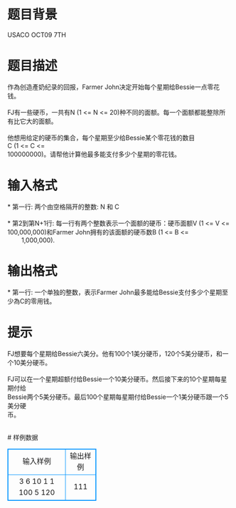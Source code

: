 # 

 
 # 题目背景 
<p>USACO&nbsp;OCT09&nbsp;7TH</p> 

 
 # 题目描述 
<p>作為创造產奶纪录的回报，Farmer&nbsp;John决定开始每个星期给Bessie一点零花钱。<br />
<br />
FJ有一些硬币，一共有N&nbsp;(1&nbsp;&lt;=&nbsp;N&nbsp;&lt;=&nbsp;20)种不同的面额。每一个面额都能整除所有比它大的面额。<br />
<br />
他想用给定的硬币的集合，每个星期至少给Bessie某个零花钱的数目C&nbsp;(1&nbsp;&lt;=&nbsp;C&nbsp;&lt;=&nbsp;<br />
100000000)。请帮他计算他最多能支付多少个星期的零花钱。</p> 

 
 # 输入格式 
<p>*&nbsp;第一行:&nbsp;两个由空格隔开的整数:&nbsp;N&nbsp;和&nbsp;C<br />
<br />
*&nbsp;第2到第N+1行:&nbsp;每一行有两个整数表示一个面额的硬币：硬币面额V&nbsp;(1&nbsp;&lt;=&nbsp;V&nbsp;&lt;=&nbsp;<br />
100,000,000)和Farmer&nbsp;John拥有的该面额的硬币数B&nbsp;(1&nbsp;&lt;=&nbsp;B&nbsp;&lt;=<br />
&nbsp;&nbsp;&nbsp;&nbsp;&nbsp;&nbsp;&nbsp;&nbsp;1,000,000).</p> 

 
 # 输出格式 
<p>*&nbsp;第一行:&nbsp;一个单独的整数，表示Farmer&nbsp;John最多能给Bessie支付多少个星期至少為C的零用钱。</p> 

 
 # 提示 
<p>FJ想要每个星期给Bessie六美分。他有100个1美分硬币，120个5美分硬币，和一个10美分硬币。<br />
<br />
FJ可以在一个星期超额付给Bessie一个10美分硬币。然后接下来的10个星期每星期付给<br />
Bessie两个5美分硬币。最后100个星期每星期付给Bessie一个1美分硬币跟一个5美分硬<br />
币。<br />
&nbsp;</p> 
# 样例数据
<style>
        table,table tr th, table tr td { border:1px solid #0094ff; }
        table { width: 200px; min-height: 25px; line-height: 25px; text-align: center; border-collapse: collapse;}   
    </style>
<table>
	<tr>
		<td>输入样例</td>
		<td>输出样例</td>
	</tr>
<tr><td>3 6
10 1
1 100
5 120</td><td>111</td></tr></table>
